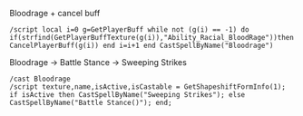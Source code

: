 Bloodrage + cancel buff
```
/script local i=0 g=GetPlayerBuff while not (g(i) == -1) do if(strfind(GetPlayerBuffTexture(g(i)),"Ability_Racial_BloodRage"))then CancelPlayerBuff(g(i)) end i=i+1 end CastSpellByName("Bloodrage")
```


Bloodrage -> Battle Stance -> Sweeping Strikes
```
/cast Bloodrage
/script texture,name,isActive,isCastable = GetShapeshiftFormInfo(1); if isActive then CastSpellByName("Sweeping Strikes"); else CastSpellByName("Battle Stance()"); end;
```